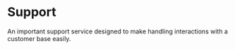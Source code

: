 # Support

An important support service designed to make handling interactions with
a customer base easily.

